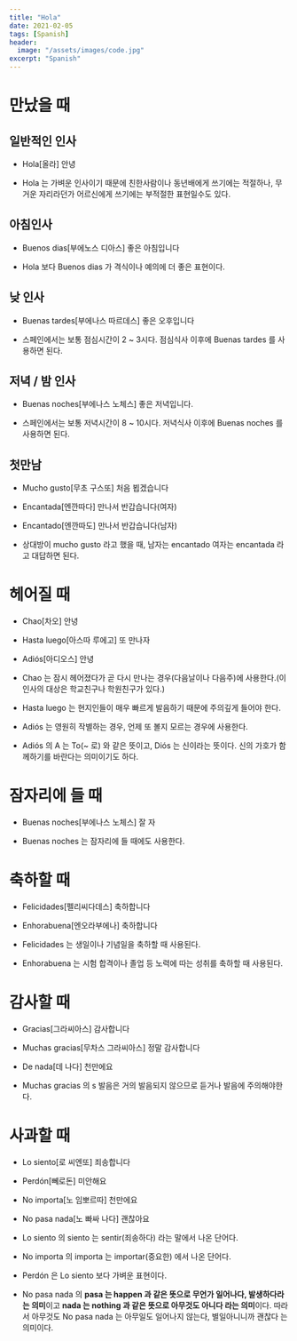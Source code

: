```yaml
---
title: "Hola"
date: 2021-02-05
tags: [Spanish]
header:
  image: "/assets/images/code.jpg"
excerpt: "Spanish"
---
```


# 만났을 때



## 일반적인 인사

* Hola[올라] 안녕

* Hola 는 가벼운 인사이기 때문에 친한사람이나 동년배에게 쓰기에는 적절하나, 무거운 자리라던가 어르신에게 쓰기에는 부적절한 표현일수도 있다.



## 아침인사

* Buenos dias[부에노스 디아스] 좋은 아침입니다

* Hola 보다 Buenos dias 가 격식이나 예의에 더 좋은 표현이다.



## 낮 인사

* Buenas tardes[부에나스 따르데스] 좋은 오후입니다

* 스페인에서는 보통 점심시간이 2 ~ 3시다. 점심식사 이후에 Buenas tardes 를 사용하면 된다.



## 저녁 / 밤 인사

* Buenas noches[부에나스 노체스] 좋은 저녁입니다.

* 스페인에서는 보통 저녁시간이 8 ~ 10시다. 저녁식사 이후에 Buenas noches 를 사용하면 된다.



## 첫만남

* Mucho gusto[무초 구스또] 처음 뵙겠습니다

* Encantada[엔깐따다] 만나서 반갑습니다(여자)

* Encantado[엔깐따도] 만나서 반갑습니다(남자)

* 상대방이 mucho gusto 라고 했을 때, 남자는 encantado 여자는 encantada 라고 대답하면 된다.



# 헤어질 때

* Chao[차오] 안녕

* Hasta luego[아스따 루에고] 또 만나자

* Adiós[아디오스] 안녕

* Chao 는 잠시 헤어졌다가 곧 다시 만나는 경우(다음날이나 다음주)에 사용한다.(이 인사의 대상은 학교친구나 학원친구가 있다.)

* Hasta luego 는 현지인들이 매우 빠르게 발음하기 때문에 주의깊게 들어야 한다.

* Adiós 는 영원히 작별하는 경우, 언제 또 볼지 모르는 경우에 사용한다. 

* Adiós 의 A 는 To(~ 로) 와 같은 뜻이고, Diós 는 신이라는 뜻이다. 신의 가호가 함께하기를 바란다는 의미이기도 하다.



# 잠자리에 들 때

* Buenas noches[부에나스 노체스] 잘 자

* Buenas noches 는 잠자리에 들 때에도 사용한다.



# 축하할 때

* Felicidades[펠리씨다데스] 축하합니다

* Enhorabuena[엔오라부에나] 축하합니다

* Felicidades 는 생일이나 기념일을 축하할 때 사용된다.

* Enhorabuena 는 시험 합격이나 졸업 등 노력에 따는 성취를 축하할 때 사용된다.



# 감사할 때

* Gracias[그라씨아스] 감사합니다

* Muchas gracias[무차스 그라씨아스] 정말 감사합니다

* De nada[데 나다] 천만에요

* Muchas gracias 의 s 발음은 거의 발음되지 않으므로 듣거나 발음에 주의해야한다.



# 사과할 때

* Lo siento[로 씨엔또] 죄송합니다

* Perdón[뻬로돈] 미안해요

* No importa[노 임뽀르따] 천만에요

* No pasa nada[노 빠싸 나다] 괜찮아요

* Lo siento 의 siento 는 sentir(죄송하다) 라는 말에서 나온 단어다.

* No importa 의 importa 는 importar(중요한) 에서 나온 단어다.

* Perdón 은 Lo siento 보다 가벼운 표현이다.

* No pasa nada 의 **pasa 는 happen 과 같은 뜻으로 무언가 일어나다, 발생하다라는 의미**이고 **nada 는 nothing 과 같은 뜻으로 아무것도 아니다 라는 의미**이다. 따라서 아무것도 No pasa nada 는 아무일도 일어나지 않는다, 별일아니니까 괜찮다 는 의미이다.